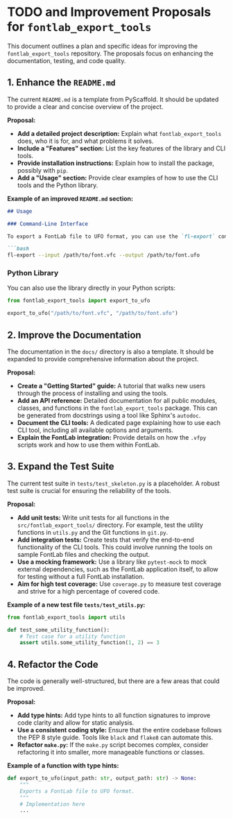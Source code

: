 # TODO and Improvement Proposals for `fontlab_export_tools`

This document outlines a plan and specific ideas for improving the `fontlab_export_tools` repository. The proposals focus on enhancing the documentation, testing, and code quality.

## 1. Enhance the `README.md`

The current `README.md` is a template from PyScaffold. It should be updated to provide a clear and concise overview of the project.

**Proposal:**

-   **Add a detailed project description:** Explain what `fontlab_export_tools` does, who it is for, and what problems it solves.
-   **Include a "Features" section:** List the key features of the library and CLI tools.
-   **Provide installation instructions:** Explain how to install the package, possibly with `pip`.
-   **Add a "Usage" section:** Provide clear examples of how to use the CLI tools and the Python library.

**Example of an improved `README.md` section:**

```markdown
## Usage

### Command-Line Interface

To export a FontLab file to UFO format, you can use the `fl-export` command:

```bash
fl-export --input /path/to/font.vfc --output /path/to/font.ufo
```

### Python Library

You can also use the library directly in your Python scripts:

```python
from fontlab_export_tools import export_to_ufo

export_to_ufo("/path/to/font.vfc", "/path/to/font.ufo")
```

## 2. Improve the Documentation

The documentation in the `docs/` directory is also a template. It should be expanded to provide comprehensive information about the project.

**Proposal:**

-   **Create a "Getting Started" guide:** A tutorial that walks new users through the process of installing and using the tools.
-   **Add an API reference:** Detailed documentation for all public modules, classes, and functions in the `fontlab_export_tools` package. This can be generated from docstrings using a tool like Sphinx's `autodoc`.
-   **Document the CLI tools:** A dedicated page explaining how to use each CLI tool, including all available options and arguments.
-   **Explain the FontLab integration:** Provide details on how the `.vfpy` scripts work and how to use them within FontLab.

## 3. Expand the Test Suite

The current test suite in `tests/test_skeleton.py` is a placeholder. A robust test suite is crucial for ensuring the reliability of the tools.

**Proposal:**

-   **Add unit tests:** Write unit tests for all functions in the `src/fontlab_export_tools/` directory. For example, test the utility functions in `utils.py` and the Git functions in `git.py`.
-   **Add integration tests:** Create tests that verify the end-to-end functionality of the CLI tools. This could involve running the tools on sample FontLab files and checking the output.
-   **Use a mocking framework:** Use a library like `pytest-mock` to mock external dependencies, such as the FontLab application itself, to allow for testing without a full FontLab installation.
-   **Aim for high test coverage:** Use `coverage.py` to measure test coverage and strive for a high percentage of covered code.

**Example of a new test file `tests/test_utils.py`:**

```python
from fontlab_export_tools import utils

def test_some_utility_function():
    # Test case for a utility function
    assert utils.some_utility_function(1, 2) == 3
```

## 4. Refactor the Code

The code is generally well-structured, but there are a few areas that could be improved.

**Proposal:**

-   **Add type hints:** Add type hints to all function signatures to improve code clarity and allow for static analysis.
-   **Use a consistent coding style:** Ensure that the entire codebase follows the PEP 8 style guide. Tools like `black` and `flake8` can automate this.
-   **Refactor `make.py`:** If the `make.py` script becomes complex, consider refactoring it into smaller, more manageable functions or classes.

**Example of a function with type hints:**

```python
def export_to_ufo(input_path: str, output_path: str) -> None:
    """
    Exports a FontLab file to UFO format.
    """
    # Implementation here
    ...
```
